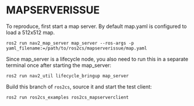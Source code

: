 # MAPSERVERISSUE

To reproduce, first start a map server. By default map.yaml is configured to load a 512x512 map.  

```ros2 run nav2_map_server map_server --ros-args -p yaml_filename:=/path/to/ros2cs/mapserverissue/map.yaml```

Since map_server is a lifecycle node, you also need to run this in a separate terminal once after starting the map_server:  

```ros2 run nav2_util lifecycle_bringup map_server```

Build this branch of `ros2cs`, source it and start the test client:  

```ros2 run ros2cs_examples ros2cs_mapserverclient```
